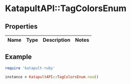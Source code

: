 # KatapultAPI::TagColorsEnum

## Properties

| Name | Type | Description | Notes |
| ---- | ---- | ----------- | ----- |

## Example

```ruby
require 'katapult-ruby'

instance = KatapultAPI::TagColorsEnum.new()
```

